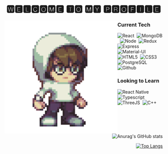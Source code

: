 <h1 align="center">
🆆🅴🅻🅲🅾🅼🅴 🆃🅾 🅼🆈 🅿🆁🅾🅵🅸🅻🅴</h1>

</div>
<img src="/img/aaronriz_idle.gif"  align="left" height="360"/>
<div align="right">

<h3 align="left">Current Tech</h3>
<p align="left">
<img src="https://img.shields.io/badge/React-434343?style=for-the-badge&logo=react" alt="React" />&nbsp;
<img src="https://img.shields.io/badge/MongoDB-434343?style=for-the-badge&logo=mongodb" alt="MongoDB" />&nbsp;
<img src="https://img.shields.io/badge/NodeJS-434343?style=for-the-badge&logo=node-dot-js" alt="Node" />&nbsp;
<img src="https://img.shields.io/badge/Redux-434343?style=for-the-badge&logo=redux" alt="Redux" />&nbsp;
<img src="https://img.shields.io/badge/Express-434343?style=for-the-badge&logo=express" alt="Express" />&nbsp;
<img src="https://img.shields.io/badge/MaterialUI-434343?style=for-the-badge&logo=material-ui" alt="Material-UI" />&nbsp;
<img src="https://img.shields.io/badge/HTML-434343?style=for-the-badge&logo=html5" alt="HTML5" />&nbsp;
<img src="https://img.shields.io/badge/CSS-434343?style=for-the-badge&logo=css3" alt="CSS3" />&nbsp;
<img src="https://img.shields.io/badge/Postgres-434343?style=for-the-badge&logo=postgresql" alt="PostgreSQL" />&nbsp;
<img src="https://img.shields.io/badge/Git-434343?style=for-the-badge&logo=github" alt="Github" />&nbsp;
</p>

<h3 align="left">Looking to Learn</h3>
<p align="left">
<img src="https://img.shields.io/badge/React_Native-434343?style=for-the-badge&logo=react" alt="React Native" />&nbsp;
<img src="https://img.shields.io/badge/Typescript-434343?style=for-the-badge&logo=typescript" alt="Typescript" />&nbsp;
<img src="https://img.shields.io/badge/ThreeJS-434343?style=for-the-badge&logo=three-dot-js" alt="ThreeJS" />&nbsp;
<!-- <img src="https://img.shields.io/badge/CSharp-434343?style=for-the-badge&logo=csharp" alt="C_Sharp" />&nbsp; -->
<img src="https://img.shields.io/badge/C++-434343?style=for-the-badge&logo=cplusplus" alt="C++" />&nbsp;

</p>

![Anurag's GitHub stats](https://github-readme-stats.vercel.app/api?username=arzhk&count_private=true&theme=synthwave&show_icons=true&hide_border=true&hide=stars,prs,issues,contribs&hide_title=true&hide_rank=true)

[![Top Langs](https://github-readme-stats.vercel.app/api/top-langs/?username=anuraghazra&layout=compact&theme=synthwave&show_icons=true&hide_border=true)](https://github.com/anuraghazra/github-readme-stats)

<!--
**arzhk/arzhk** is a ✨ _special_ ✨ repository because its `README.md` (this file) appears on your GitHub profile.

Here are some ideas to get you started:

- 🔭 I’m currently working on ...
- 🌱 I’m currently learning ...
- 👯 I’m looking to collaborate on ...
- 🤔 I’m looking for help with ...
- 💬 Ask me about ...
- 📫 How to reach me: ...
- 😄 Pronouns: ...
- ⚡ Fun fact: ...
-->
